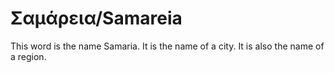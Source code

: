 # Σαμάρεια/Samareia

This word is the name Samaria. It is the name of a city. It is also the name of a region.

